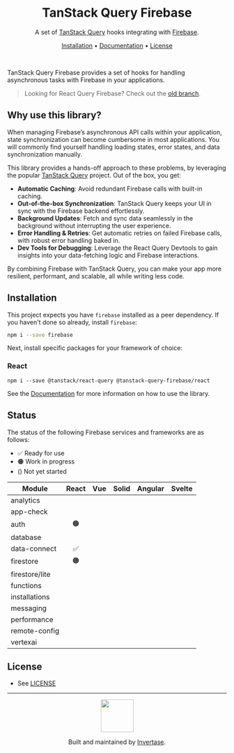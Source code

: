 <h1 align="center">TanStack Query Firebase</h1>
<p align="center">
  <span>A set of <a href="https://tanstack.com/query/latest">TanStack Query</a> hooks integrating with <a href="https://firebase.google.com/">Firebase</a>.</span>
</p>
<p align="center">
  <span><a href="#installation">Installation</a> &bull;
  <a href="https://invertase.docs.page/tanstack-query-firebase"> Documentation</a> &bull;
  <a href="/LICENSE.md">License</a></span>
</p>
<br />

TanStack Query Firebase provides a set of hooks for handling asynchronous tasks with Firebase in your applications.

> Looking for React Query Firebase? Check out the [old branch](https://github.com/invertase/tanstack-query-firebase/tree/react-query-firebase).

## Why use this library?

When managing Firebase’s asynchronous API calls within your application, state synchronization can become cumbersome in most applications. You will commonly find yourself handling loading states, error states, and data synchronization manually. 

This library provides a hands-off approach to these problems, by leveraging the popular [TanStack Query](https://tanstack.com/query/latest) project. Out of the box, you get:

- **Automatic Caching**: Avoid redundant Firebase calls with built-in caching.
- **Out-of-the-box Synchronization**: TanStack Query keeps your UI in sync with the Firebase backend effortlessly.
- **Background Updates**: Fetch and sync data seamlessly in the background without interrupting the user experience.
- **Error Handling & Retries**: Get automatic retries on failed Firebase calls, with robust error handling baked in.
- **Dev Tools for Debugging**: Leverage the React Query Devtools to gain insights into your data-fetching logic and Firebase interactions.

By combining Firebase with TanStack Query, you can make your app more resilient, performant, and scalable, all while writing less code.

## Installation

This project expects you have `firebase` installed as a peer dependency. If you haven't done so already, install `firebase`:

```bash
npm i --save firebase
```

Next, install specific packages for your framework of choice:

### React

```
npm i --save @tanstack/react-query @tanstack-query-firebase/react
```

See the [Documentation](https://invertase.docs.page/tanstack-query-firebase/react) for more information on how to use the library.

## Status

The status of the following Firebase services and frameworks are as follows:

- ✅ Ready for use
- 🟠 Work in progress
- () Not yet started

| Module         | React  | Vue   | Solid | Angular | Svelte |
|----------------|:------:|:-----:|:-----:|:-------:|:------:|
| analytics      |        |       |       |         |        |
| app-check      |        |       |       |         |        |
| auth           | 🟠     |       |       |         |        |
| database       |        |       |       |         |        |
| data-connect   | ✅     |       |       |         |        |
| firestore      | 🟠     |       |       |         |        |
| firestore/lite |        |       |       |         |        |
| functions      |        |       |       |         |        |
| installations  |        |       |       |         |        |
| messaging      |        |       |       |         |        |
| performance    |        |       |       |         |        |
| remote-config  |        |       |       |         |        |
| vertexai       |        |       |       |         |        |

## License

- See [LICENSE](/LICENSE)

---

<p align="center">
  <a href="https://invertase.io/?utm_source=readme&utm_medium=footer&utm_campaign=docs.page">
    <img width="75px" src="https://static.invertase.io/assets/invertase/invertase-rounded-avatar.png">
  </a>
  <p align="center">
    Built and maintained by <a href="https://invertase.io/?utm_source=readme&utm_medium=footer&utm_campaign=docs.page">Invertase</a>.
  </p>
</p>
